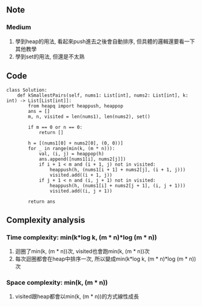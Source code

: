 ## Note
### Medium
1. 學到heap的用法, 看起來push進去之後會自動排序, 但具體的邏輯還要看一下其他教學
2. 學到set的用法, 但還是不太熟

## Code
    class Solution:
        def kSmallestPairs(self, nums1: List[int], nums2: List[int], k: int) -> List[List[int]]:
            from heapq import heappush, heappop
            ans = []
            m, n, visited = len(nums1), len(nums2), set()
    
            if m == 0 or n == 0:
                return []
            
            h = [(nums1[0] + nums2[0], (0, 0))]
            for _ in range(min(k, (m * n))):
                val, (i, j) = heappop(h)
                ans.append([nums1[i], nums2[j]])
                if i + 1 < m and (i + 1, j) not in visited:
                    heappush(h, (nums1[i + 1] + nums2[j], (i + 1, j)))
                    visited.add((i + 1, j))
                if j + 1 < n and (i, j + 1) not in visited:
                    heappush(h, (nums1[i] + nums2[j + 1], (i, j + 1)))
                    visited.add((i, j + 1))
    
            return ans

## Complexity analysis
### Time complexity: min(k*log k, (m * n)*log (m * n))
1. 迴圈了min(k, (m * n))次, visited也會跑min(k, (m * n))次
2. 每次迴圈都會在heap中排序一次, 所以變成min(k*log k, (m * n)*log (m * n))次
### Space complexity: min(k, (m * n))
1. visited跟heap都會以min(k, (m * n))的方式線性成長
